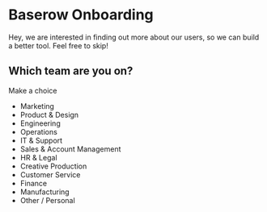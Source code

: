 # Baserow Onboarding

Hey, we are interested in finding out more about our users, so we can build a better tool. Feel free to skip!

## Which team are you on?

Make a choice

- Marketing
- Product &amp; Design
- Engineering
- Operations
- IT & Support
- Sales & Account Management
- HR & Legal
- Creative Production
- Customer Service
- Finance
- Manufacturing
- Other / Personal
